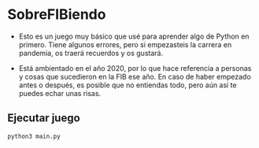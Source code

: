# SobreFIBiendo
- Esto es un juego muy básico que usé para aprender algo de Python en primero. Tiene algunos errores, pero si empezasteis la carrera en pandemia, os traerá recuerdos y os gustará.

- Está ambientado en el año 2020, por lo que hace referencia a personas y cosas que sucedieron en la FIB ese año. En caso de haber empezado antes o después, es posible que no entiendas todo, pero aún así te puedes echar unas risas.

## Ejecutar juego
```bash
python3 main.py
```
